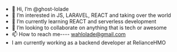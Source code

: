 - 👋 Hi, I’m @ghost-lolade
- 👀 I’m interested in JS, LARAVEL, REACT and taking over the world
- 🌱 I’m currently learning REACT and serverless development
- 💞️ I’m looking to collaborate on anything that is tech or awesome
- 📫 How to reach me---- wahlolade@gmail.com
- I am currently working as a backend developer at RelianceHMO

<!---
ghost-lolade/ghost-lolade is a ✨ special ✨ repository because its `README.md` (this file) appears on your GitHub profile.
You can click the Preview link to take a look at your changes.
--->
